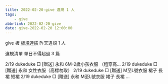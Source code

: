 ```yaml
---
title: 2022-02-20-give 違規 1 人
tags:
    - give
abbrlink: 2022-02-20-give
date: give-2022-02-20 12:00:00
---
```

give 板 [板規連結](https://www.ptt.cc/bbs/give/M.1612495900.A.C32.html)
昨天違規 1 人
<!-- more -->

違規清單
單日不得超過 3 篇

2/19 dukeduke □ [贈送] 永和  6M-2歲小孩衣服 （粗穿高…
2/19 dukeduke □ [贈送]   永和 女性衣服（高標勿取）
2/19 dukeduke □ [贈送] M至L號衣服 裙子 長裙 短裙
2/19 dukeduke □ [贈送]   永和 M至L號衣服 裙子 長裙 …